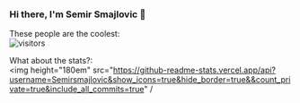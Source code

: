 ### Hi there, I'm Semir Smajlovic 👋

These people are the coolest:  
![visitors](https://visitor-badge.glitch.me/badge?page_id=${Semirsmajlovic}.${git@github.com:Semirsmajlovic/Semirsmajlovic.git})

What about the stats?:  
<img height="180em" src="https://github-readme-stats.vercel.app/api?username=Semirsmajlovic&show_icons=true&hide_border=true&&count_private=true&include_all_commits=true" /

<!--
**Semirsmajlovic/Semirsmajlovic** is a ✨ _special_ ✨ repository because its `README.md` (this file) appears on your GitHub profile.

Here are some ideas to get you started:

- 🔭 I’m currently working on ...
- 🌱 I’m currently learning ...
- 👯 I’m looking to collaborate on ...
- 🤔 I’m looking for help with ...
- 💬 Ask me about ...
- 📫 How to reach me: ...
- 😄 Pronouns: ...
- ⚡ Fun fact: ...
-->
